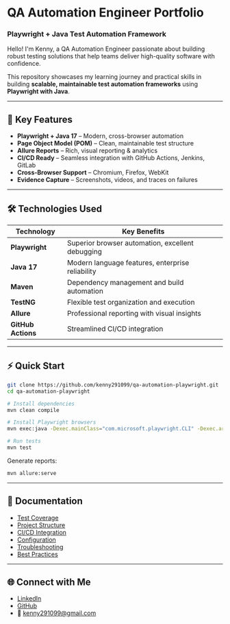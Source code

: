 # QA Automation Engineer Portfolio  
### Playwright + Java Test Automation Framework  

Hello! I'm Kenny, a QA Automation Engineer passionate about building robust testing solutions that help teams deliver high-quality software with confidence.  

This repository showcases my learning journey and practical skills in building **scalable, maintainable test automation frameworks** using **Playwright with Java**.  

---

## 🚀 Key Features
- **Playwright + Java 17** – Modern, cross-browser automation  
- **Page Object Model (POM)** – Clean, maintainable test structure  
- **Allure Reports** – Rich, visual reporting & analytics  
- **CI/CD Ready** – Seamless integration with GitHub Actions, Jenkins, GitLab  
- **Cross-Browser Support** – Chromium, Firefox, WebKit  
- **Evidence Capture** – Screenshots, videos, and traces on failures  

---

## 🛠️ Technologies Used

| Technology        | Key Benefits |
|-------------------|--------------|
| **Playwright**    | Superior browser automation, excellent debugging |
| **Java 17**       | Modern language features, enterprise reliability |
| **Maven**         | Dependency management and build automation |
| **TestNG**        | Flexible test organization and execution |
| **Allure**        | Professional reporting with visual insights |
| **GitHub Actions**| Streamlined CI/CD integration |

---

## ⚡ Quick Start

```bash
git clone https://github.com/kenny291099/qa-automation-playwright.git
cd qa-automation-playwright

# Install dependencies
mvn clean compile

# Install Playwright browsers
mvn exec:java -Dexec.mainClass="com.microsoft.playwright.CLI" -Dexec.args="install"

# Run tests
mvn test
```

Generate reports:
```bash
mvn allure:serve
```

---

## 📖 Documentation
- [Test Coverage](./docs/test-coverage.md)  
- [Project Structure](./docs/project-structure.md)  
- [CI/CD Integration](./docs/ci-cd.md)  
- [Configuration](./docs/configuration.md)  
- [Troubleshooting](./docs/troubleshooting.md)  
- [Best Practices](./docs/framework-best-practices.md)  

---

## 🌐 Connect with Me
- [LinkedIn](https://www.linkedin.com/in/kenny-wirianto/)  
- [GitHub](https://github.com/kenny291099)  
- 📧 kenny291099@gmail.com  
